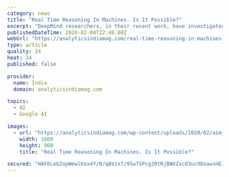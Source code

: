 ```yaml
---
category: news
title: "Real Time Reasoning In Machines. Is It Possible?"
excerpt: "DeepMind researchers, in their recent work, have investigated the parallels between neuroscience and neural networks. Though the comparison between human neurons and human-made neurons have become obsolete for its exaggerations, researchers are now trying ..."
publishedDateTime: 2020-02-04T22:46:00Z
webUrl: "https://analyticsindiamag.com/real-time-reasoning-in-machines-deepmind/"
type: article
quality: 24
heat: 24
published: false

provider:
  name: India
  domain: analyticsindiamag.com

topics:
  - AI
  - Google AI

images:
  - url: "https://analyticsindiamag.com/wp-content/uploads/2020/02/aim_article_banner.jpg"
    width: 1600
    height: 960
    title: "Real Time Reasoning In Machines. Is It Possible?"

secured: "HAF6LeGZnpWewlKox4Y/B/qAVzx7/9Sw7SPcg2RtRjBWVZxcO3ucXOoawsHEJGf2fzFQKlvN5QuMjW4hcewYNxb5We8eSq9Kpduu4FQ21g7xpfZueIn5lg2li5ewAtXfLLVDwhDGX7Qbe20H/a0zQcs4TXJzQ11Bd/QVIt25OllzwimKG7UriZBHO0r9w0UGOiAIMh+QLwIJWMkgBj79ZEMzkQZ4g9cuxosEGDXLfFFSv/y1038Ct+de5n8oCfKpnQMMcxT1mKAXrXMLsiEHH121cwfSZ7AOVS0zZqSJNX51e1v8qxXQVgRSOZ/BVHaY;Fd5i+XzLPeD6PXu3UGPQwA=="
---
```


